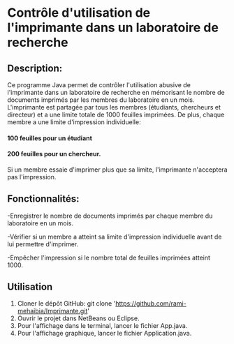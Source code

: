 # Contrôle d'utilisation de l'imprimante dans un laboratoire de recherche 

## Description:

Ce programme Java permet de contrôler l'utilisation abusive de l'imprimante dans un laboratoire de recherche en mémorisant le nombre de documents imprimés par les membres du laboratoire en un mois. L'imprimante est partagée par tous les membres (étudiants, chercheurs et directeur) et a une limite totale de 1000 feuilles imprimées. De plus, chaque membre a une limite d'impression individuelle:
#### 100 feuilles pour un étudiant 
#### 200 feuilles pour un chercheur.
Si un membre essaie d'imprimer plus que sa limite, l'imprimante n'acceptera pas l'impression.

## Fonctionnalités:

   -Enregistrer le nombre de documents imprimés par chaque membre du laboratoire en un mois.
   
   -Vérifier si un membre a atteint sa limite d'impression individuelle avant de lui permettre d'imprimer.
   
   -Empêcher l'impression si le nombre total de feuilles imprimées atteint 1000.
## Utilisation 
1. Cloner le dépôt GitHub: git clone 'https://github.com/rami-mehaibia/Imprimante.git'
2. Ouvrir le projet dans NetBeans ou Eclipse.
3. Pour l'affichage dans le terminal, lancer le fichier App.java.
4. Pour l'affichage graphique, lancer le fichier Application.java.
    
    


   
